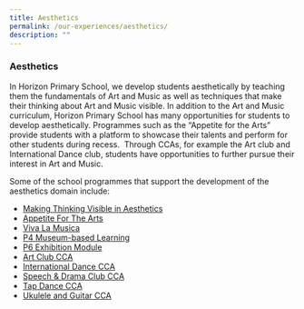 ```yaml
---
title: Aesthetics
permalink: /our-experiences/aesthetics/
description: ""
---
```

### **Aesthetics**
In Horizon Primary School, we develop students aesthetically by teaching them the fundamentals of Art and Music as well as techniques that make their thinking about Art and Music visible. In addition to the Art and Music curriculum, Horizon Primary School has many opportunities for students to develop aesthetically. Programmes such as the “Appetite for the Arts” provide students with a platform to showcase their talents and perform for other students during recess.  Through CCAs, for example the Art club and International Dance club, students have opportunities to further pursue their interest in Art and Music.

Some of the school programmes that support the development of the aesthetics domain include:

* [Making Thinking Visible in Aesthetics](https://staging.d21co4ykjghpsi.amplifyapp.com/our-experiences/aesthetics/making-thinking-visible-in-aesthetics/)
* [Appetite For The Arts](https://staging.d21co4ykjghpsi.amplifyapp.com/our-experiences/aesthetics/appetite-for-the-arts/)
* [Viva La Musica](https://staging.d21co4ykjghpsi.amplifyapp.com/our-experiences/aesthetics/viva-la-musica/)
* [P4 Museum-based Learning](https://staging.d21co4ykjghpsi.amplifyapp.com/our-experiences/aesthetics/p4-museum-based-learning/)
* [P6 Exhibition Module](https://staging.d21co4ykjghpsi.amplifyapp.com/our-experiences/aesthetics/p6-exhibition-module/)
* [Art Club CCA](https://staging.d21co4ykjghpsi.amplifyapp.com/our-experiences/aesthetics/art-club/)
* [International Dance CCA](https://staging.d21co4ykjghpsi.amplifyapp.com/our-experiences/aesthetics/international-dance/)
* [Speech & Drama Club CCA](https://staging.d21co4ykjghpsi.amplifyapp.com/our-experiences/aesthetics/speech-and-drama-club/)
* [Tap Dance CCA](https://staging.d21co4ykjghpsi.amplifyapp.com/our-experiences/aesthetics/tap-dance/)
* [Ukulele and Guitar CCA](https://staging.d21co4ykjghpsi.amplifyapp.com/our-experiences/aesthetics/ukulele-and-guitar/)